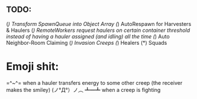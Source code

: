 ## TODO:

(*) Transform SpawnQueue into Object Array
(*) AutoRespawn for Harvesters & Haulers
(*) RemoteWorkers request haulers on certain container threshold instead of having a hauler assigned (and idling) all the time
(*) Auto Neighbor-Room Claiming
(*) Invasion Creeps
(*) Healers
(*) Squads



# Emoji shit:

=^~^= when a hauler transfers energy to some other creep (the receiver makes the smiley)
(ノ°Д°）ノ︵ ┻━┻ when a creep is fighting
